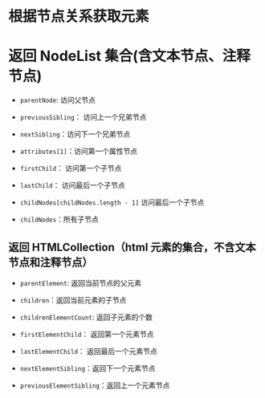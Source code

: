 # 根据节点关系获取元素

# 返回 NodeList 集合(含文本节点、注释节点)

  - `parentNode`: 访问父节点

  - `previousSibling`： 访问上一个兄弟节点

  - `nextSibling`：访问下一个兄弟节点

  - `attributes[1]`：访问第一个属性节点

  - `firstChild`： 访问第一个子节点

  - `lastChild`： 访问最后一个子节点

  - `childNodes[childNodes.length - 1]` 访问最后一个子节点

  - `childNodes`：所有子节点

## 返回 HTMLCollection（html 元素的集合，不含文本节点和注释节点）

  - `parentElement`: 返回当前节点的父元素

  - `children`：返回当前元素的子节点

  - `childrenElementCount`: 返回子元素的个数

  - `firstElementChild`： 返回第一个元素节点

  - `lastElementChild`： 返回最后一个元素节点

  - `nextElementSibling`：返回下一个元素节点

  - `previousElementSibling`：返回上一个元素节点
